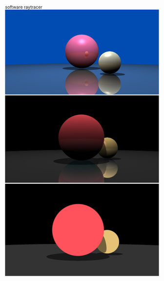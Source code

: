 software raytracer 
![image](../../docs/ray3.png)
![image](../../docs/ray2.png)
![image](../../docs/ray1.png)
